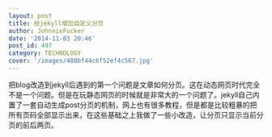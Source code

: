 ```yaml
---
layout: post
title: 给jekyll增加自定义分页
author: JohnnieFucker
date: '2014-11-03 20:46'
post_id: 497
category: TECHNOLOGY
cover: '/images/480bf44c6f52ef4c567.jpg'
---
```

<p>把blog改造到jekyll后遇到的第一个问题是文章如何分页。这在动态网页时代完全不是一个问题。但是在玩静态网页的时候就是非常大的一个问题了。jekyll自己内置了一套自动生成post分页的机制，网上也有很多教程，但是都是比较粗暴的把所有页码全部显示出来，在这些基础之上我做了一些小改造，让分页只显示当前分页的前后两页。</p>
<!--break-->